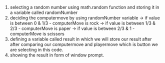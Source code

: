 <!-- ! what is the flow of the code -->
1. selecting a random number using math.random function and storing it in a variable called randomNumber
2. deciding the computermove by using randomNumber variable
-> if value is between 0 & 1/3 - computerMove is rock
-> if value is between 1/3 & 2/3 - computerMove is paper
-> if value is between 2/3 & 1 - computerMove is scissors
3. defining a variable called result in which we will store our result after after comparing our computermove and playermove which is button we are selecting in this code.
4. showing the result in form of window prompt.